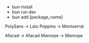 - bun install
- bun run dev
- bun add [package_name]

PolySans -> Lato
Poppins -> Montserrat

Afacad -> Afacad
Manrope -> Manrope